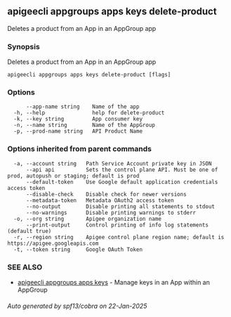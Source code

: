 ## apigeecli appgroups apps keys delete-product

Deletes a product from an App in an AppGroup app

### Synopsis

Deletes a product from an App in an AppGroup app

```
apigeecli appgroups apps keys delete-product [flags]
```

### Options

```
      --app-name string    Name of the app
  -h, --help               help for delete-product
  -k, --key string         App consumer key
  -n, --name string        Name of the AppGroup
  -p, --prod-name string   API Product Name
```

### Options inherited from parent commands

```
  -a, --account string   Path Service Account private key in JSON
      --api api          Sets the control plane API. Must be one of prod, autopush or staging; default is prod
      --default-token    Use Google default application credentials access token
      --disable-check    Disable check for newer versions
      --metadata-token   Metadata OAuth2 access token
      --no-output        Disable printing all statements to stdout
      --no-warnings      Disable printing warnings to stderr
  -o, --org string       Apigee organization name
      --print-output     Control printing of info log statements (default true)
  -r, --region string    Apigee control plane region name; default is https://apigee.googleapis.com
  -t, --token string     Google OAuth Token
```

### SEE ALSO

* [apigeecli appgroups apps keys](apigeecli_appgroups_apps_keys.md)	 - Manage keys in an App within an AppGroup

###### Auto generated by spf13/cobra on 22-Jan-2025
